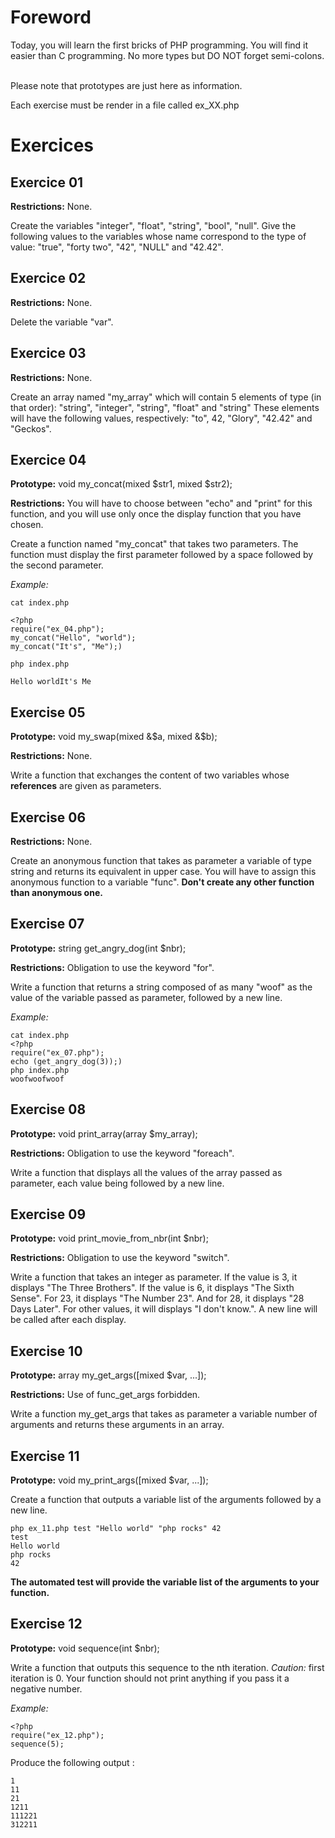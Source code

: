 

# Foreword

Today, you will learn the first bricks of PHP programming. You will find it easier than C programming. No more types but DO NOT forget semi-colons.
&nbsp;

Please note that prototypes are just here as information. 

Each exercise must be render in a file called ex_XX.php

# Exercices

## Exercice 01 

**Restrictions:** None.
&nbsp;

Create the variables "integer", "float", "string", "bool", "null". Give the following values to the variables whose name correspond to the type of value: "true", "forty two", "42", "NULL" and "42.42".

## Exercice 02 

**Restrictions:** None.
&nbsp;

Delete the variable "var".

## Exercice 03 

**Restrictions:** None.
&nbsp;

Create an array named "my_array" which will contain 5 elements of type (in that order): "string", "integer", "string", "float" and "string" These elements will have the following values, respectively: "to", 42, "Glory", "42.42" and "Geckos".

## Exercice 04 
**Prototype:** void my_concat(mixed $str1, mixed $str2);

**Restrictions:** You will have to choose between "echo" and "print" for this function, and you will use only once the display function that you have chosen.
&nbsp;

Create a function named "my_concat" that takes two parameters. The function must display the first parameter followed by a space followed by the second parameter.

*Example:*

    cat index.php

    <?php
    require("ex_04.php");
    my_concat("Hello", "world");
    my_concat("It's", "Me");)

    php index.php

    Hello worldIt's Me

## Exercise 05 
**Prototype:** void my_swap(mixed &$a, mixed &$b);

**Restrictions:** None.
&nbsp;

Write a function that exchanges the content of two variables whose **references** are given as parameters.

## Exercise 06 

**Restrictions:** None.
&nbsp;

Create an anonymous function that takes as parameter a variable of type string and returns its equivalent in upper case. You will have to assign this anonymous function to a variable "func".
**Don't create any other function than anonymous one.**

## Exercise 07 
**Prototype:** string get_angry_dog(int $nbr);

**Restrictions:** Obligation to use the keyword "for".
&nbsp;

Write a function that returns a string composed of as many "woof" as the value of the variable passed as parameter, followed by a new line.

*Example:*

    cat index.php
    <?php
    require("ex_07.php");
    echo (get_angry_dog(3));)
    php index.php
    woofwoofwoof

## Exercise 08 
**Prototype:** void print_array(array $my_array);

**Restrictions:** Obligation to use the keyword "foreach".
&nbsp;

Write a function that displays all the values of the array passed as parameter, each value being followed by a new line.

## Exercise 09 
**Prototype:** void print_movie_from_nbr(int $nbr);

**Restrictions:** Obligation to use the keyword "switch".
&nbsp;

Write a function that takes an integer as parameter. If the value is 3, it displays "The Three Brothers". If the value is 6, it displays "The Sixth Sense". For 23, it displays "The Number 23". And for 28, it displays "28 Days Later". For other values, it will displays "I don't know.". A new line will be called after each display.

## Exercise 10 
**Prototype:** array my_get_args([mixed $var, ...]);

**Restrictions:** Use of func_get_args forbidden.
&nbsp;

Write a function my_get_args that takes as parameter a variable number of arguments and returns these arguments in an array.

## Exercise 11 
**Prototype:** void my_print_args([mixed $var, ...]);
&nbsp;

Create a function that outputs a variable list of the arguments followed by a new line.

    php ex_11.php test "Hello world" "php rocks" 42
    test
    Hello world
    php rocks
    42

**The automated test will provide the variable list of the arguments to your function.**


## Exercise 12 
**Prototype:** void sequence(int $nbr);
&nbsp;

Write a function that outputs this sequence to the nth iteration.
*Caution:* first iteration is 0.
Your function should not print anything if you pass it a negative number.
&nbsp;

*Example:*

    <?php
    require("ex_12.php");
    sequence(5);

Produce the following output :

    1
    11
    21
    1211
    111221
    312211

